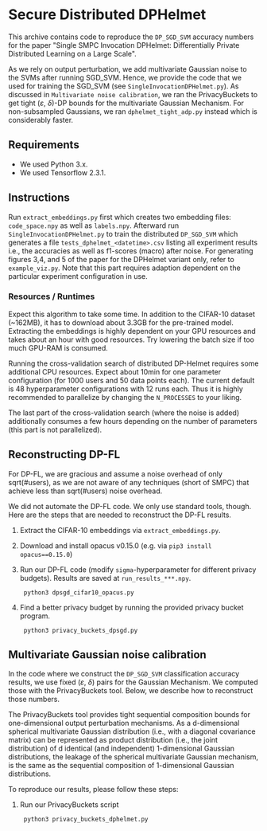 # Secure Distributed DPHelmet

This archive contains code to reproduce the `DP_SGD_SVM` accuracy numbers for the paper "Single SMPC Invocation DPHelmet: Differentially Private Distributed Learning on a Large Scale".

As we rely on output perturbation, we add multivariate Gaussian noise to the SVMs after running SGD_SVM. Hence, we provide the code that we used for training the SGD_SVM (see `SingleInvocationDPHelmet.py`). As discussed in `Multivariate noise calibration`, we ran the PrivacyBuckets to get tight ($\varepsilon$, $\delta$)-DP bounds for the multivariate Gaussian Mechanism. For non-subsampled Gaussians, we ran `dphelmet_tight_adp.py` instead which is considerably faster.

## Requirements
* We used Python 3.x.
* We used Tensorflow 2.3.1.

## Instructions

Run `extract_embeddings.py` first which creates two embedding files: `code_space.npy` as well as `labels.npy`.
Afterward run `SingleInvocationDPHelmet.py` to train the distributed `DP_SGD_SVM` which generates a file `tests_dphelmet_<datetime>.csv` listing all experiment results i.e., the accuracies as well as f1-scores (macro) after noise. For generating figures 3,4, and 5 of the paper for the DPHelmet variant only, refer to `example_viz.py`. Note that this part requires adaption dependent on the particular experiment configuration in use.

### Resources / Runtimes
Expect this algorithm to take some time. In addition to the CIFAR-10 dataset (~162MB), it has to download about 3.3GB for the pre-trained model.
Extracting the embeddings is highly dependent on your GPU resources and takes about an hour with good resources. Try lowering the batch size if too much GPU-RAM is consumed.

Running the cross-validation search of distributed DP-Helmet requires some additional CPU resources. Expect about 10min for one parameter configuration (for 1000 users and 50 data points each).
The current default is 48 hyperparameter configurations with 12 runs each. Thus it is highly recommended to parallelize by changing the `N_PROCESSES` to your liking.

The last part of the cross-validation search (where the noise is added) additionally consumes a few hours depending on the number of parameters (this part is not parallelized).

## Reconstructing DP-FL

For DP-FL, we are gracious and assume a noise overhead of only sqrt(#users), as we are not aware of any techniques (short of SMPC) that achieve less than sqrt(#users) noise overhead.

We did not automate the DP-FL code. We only use standard tools, though. Here are the steps that are needed to reconstruct the DP-FL results.

1. Extract the CIFAR-10 embeddings via `extract_embeddings.py`.
2. Download and install opacus v0.15.0 (e.g. via `pip3 install opacus==0.15.0`)
3. Run our DP-FL code (modify `sigma`-hyperparameter for different privacy budgets). Results are saved at `run_results_***.npy`.

        python3 dpsgd_cifar10_opacus.py

4. Find a better privacy budget by running the provided privacy bucket program.

        python3 privacy_buckets_dpsgd.py


## Multivariate Gaussian noise calibration

In the code where we construct the `DP_SGD_SVM` classification accuracy results, we use fixed ($\varepsilon$, $\delta$) pairs for the Gaussian Mechanism. We computed those with the PrivacyBuckets tool. Below, we describe how to reconstruct those numbers.

The PrivacyBuckets tool provides tight sequential composition bounds for one-dimensional output perturbation mechanisms. As a d-dimensional spherical multivariate Gaussian distribution (i.e., with a diagonal covariance matrix) can be represented as product distribution (i.e., the joint distribution) of d identical (and independent) 1-dimensional Gaussian distributions, the leakage of the spherical multivariate Gaussian mechanism, is the same as the sequential composition of 1-dimensional Gaussian distributions.

To reproduce our results, please follow these steps:

1) Run our PrivacyBuckets script

        python3 privacy_buckets_dphelmet.py
